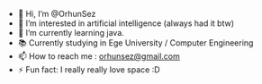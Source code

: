 - 👋 Hi, I’m @OrhunSez
- 👀 I’m interested in artificial intelligence (always had it btw)
- 🌱 I’m currently learning java.
- 📚 Currently studying in Ege University / Computer Engineering
- 📫 How to reach me : orhunsez@gmail.com
- ⚡ Fun fact: I really really love space :D


